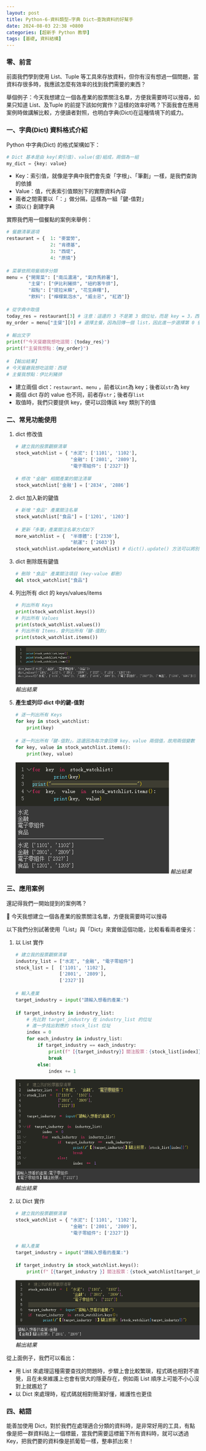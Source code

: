 ```yaml
---
layout: post
title: Python-6-資料類型—字典 Dict—查詢資料的好幫手
date: 2024-08-03 22:38 +0800
categories: [超新手 Python 教學]
tags: [基礎, 資料結構]
---
```

### 零、前言

前面我們學到使用 List、Tuple 等工具來存放資料，但你有沒有想過一個問題，當資料存很多時，我應該怎麼有效率的找到我們需要的東西？

舉個例子：今天我想建立一個各產業的股票關注名單，方便我需要時可以搜尋，如果只知道 List、及Tuple 的前提下該如何實作？這樣的效率好嗎？下面我會在應用案例時做講解比較，方便讀者對照，也明白字典(Dict)在這種情境下的威力。

### 一、字典(Dict) 資料格式介紹

Python 中字典(Dict) 的格式架構如下：

```python
# Dict 基本是由 key(索引值)、value(值)組成，兩個為一組
my_dict = {key: value}
```

- Key：索引值，就像是字典中我們會先查「字根」、「筆劃」一樣，是我們查詢的依據
- Value：值，代表索引值類別下的實際資料內容
- 兩者之間需要以「：」做分隔，這樣為一組「鍵-值對」
- 須以`{}` 創建字典

實際我們用一個餐點的案例來舉例：

```python
# 餐廳清單選項
restaurant = {  1: "麥當勞",
                2: "肯德基",
                3: "西堤",
                4: "原燒"}

# 菜單依照用餐順序分類
menu = {"開胃菜": ["南瓜濃湯", "氣炸馬鈴薯"],
        "主餐": ["伊比利豬排", "紐約客牛排"],
        "甜點": ["提拉米蘇", "花生麻糬"],
        "飲料": ["檸檬氣泡水", "威士忌", "紅酒"]}

# 從字典中取值
today_res = restaurant[3] # 注意：這邊的 3 不是第 3 個位址，而是 key = 3，西堤
my_order = menu["主餐"][0] # 選擇主餐，因為回傳一個 list，因此進一步選擇第 0 個位址的 "伊比利豬排"

# 輸出文字
print(f"今天餐廳我想吃這間：{today_res}")
print(f"主餐我想點：{my_order}")

# 【輸出結果】
# 今天餐廳我想吃這間：西堤
# 主餐我想點：伊比利豬排
```

- 建立兩個 dict：`restaurant`、`menu` ，前者以`int`為 key；後者以`str`為 key
- 兩個 dict 存的 value 也不同，前者存`str`；後者存`list`
- 取值時，我們只要提供 key，便可以回傳該 key 類別下的值

### 二、常見功能使用

1. dict 修改值
    
    ```python
    # 建立我的股票觀察清單
    stock_watchlist = { "水泥": ['1101', '1102'],
                        "金融": ['2801', '2809'],
                        "電子零組件": ['2327']}
    
    # 修改 "金融" 相關產業的關注清單
    stock_watchlist['金融'] = ['2834', '2886']
    ```
    
2. dict 加入新的鍵值
    
    ```python
    # 新增 "食品" 產業關注名單
    stock_watchlist["食品"] = ['1201', '1203']
    
    # 更新「多筆」產業關注名單方式如下
    more_watchlist = {  "半導體": ['2330'],
                        "航運": ['2603']}
    stock_watchlist.update(more_watchlist) # dict().update() 方法可以將別的 dict 加入
    ```
    
3. dict 刪除既有鍵值
    
    ```python
    # 刪除 "食品" 產業關注項目 (key-value 都刪)
    del stock_watchlist["食品"]
    ```
    
4. 列出所有 dict 的 keys/values/items
    
    ```python
    # 列出所有 Keys
    print(stock_watchlist.keys())
    # 列出所有 Values
    print(stock_watchlist.values())
    # 列出所有 Items，會列出所有「鍵-值對」
    print(stock_watchlist.items())
    ```
    
    ![輸出結果](/assets/img/post_img/Python-6-資料類型—字典%20Dict—查詢資料的好幫手%20c1d637386eb0430aaf10d8fcc3c81290/Untitled.png)
    _輸出結果_
    
5. **產生或列印 dict 中的鍵-值對**
    
    ```python
    # 逐一列出所有 Keys
    for key in stock_watchlist:
        print(key)
    
    # 逐一列出所有「鍵-值對」，這邊因為每次會回傳 key、value 兩個值，故用兩個變數
    for key, value in stock_watchlist.items():
        print(key, value)
    ```
    
    ![輸出結果](/assets/img/post_img/Python-6-資料類型—字典%20Dict—查詢資料的好幫手%20c1d637386eb0430aaf10d8fcc3c81290/Untitled%201.png)
    _輸出結果_
    

### 三、應用案例

還記得我們一開始提到的案例嗎？

<aside>
📌 今天我想建立一個各產業的股票關注名單，方便我需要時可以搜尋

</aside>

以下我們分別試著使用「List」與「Dict」來實做這個功能，比較看看兩者優劣：

1. 以 List 實作
    
    ```python
    # 建立我的股票觀察清單
    industry_list = ["水泥", "金融", "電子零組件"]
    stock_list = [  ['1101', '1102'],
                    ['2801', '2809'],
                    ['2327']]
    
    # 輸入產業
    target_industry = input("請輸入想看的產業:")
    
    if target_industry in industry_list:
        # 先比對 target_industry 在 industry_list 的位址
        # 進一步找出對應的 stock_list 位址
        index = 0
        for each_industry in industry_list:
            if target_industry == each_industry:
                print(f"【{target_industry}】關注股票：{stock_list[index]}")
                break
            else:
                index += 1
    ```
    
    ![輸出結果](/assets/img/post_img/Python-6-資料類型—字典%20Dict—查詢資料的好幫手%20c1d637386eb0430aaf10d8fcc3c81290/Untitled%202.png)
    _輸出結果_
    
2. 以 Dict 實作
    
    ```python
    # 建立我的股票觀察清單
    stock_watchlist = { "水泥": ['1101', '1102'],
                        "金融": ['2801', '2809'],
                        "電子零組件": ['2327']}
    
    # 輸入產業						
    target_industry = input("請輸入想看的產業:")
    
    if target_industry in stock_watchlist.keys():
        print(f"【{target_industry }】關注股票：{stock_watchlist[target_industry]}")
    ```
    
    ![輸出結果](/assets/img/post_img/Python-6-資料類型—字典%20Dict—查詢資料的好幫手%20c1d637386eb0430aaf10d8fcc3c81290/Untitled%203.png)
    _輸出結果_
    

從上面例子，我們可以看出：

- 用 List 來處理這種需要查找的問題時，步驟上會比較繁瑣，程式碼也相對不直覺，且在未來維護上也會有很大的隱憂存在，例如兩 List 順序上可能不小心沒對上就尷尬了
- 以 Dict 來處理時，程式碼就相對簡潔好懂，維護性也更佳

### 四、結語

能善加使用 Dict，對於我們在處理適合分類的資料時，是非常好用的工具，有點像是把一群資料貼上一個標籤，當我們需要這標籤下所有資料時，就可以透過 Key，把我們要的資料像是抓葡萄一樣，整串抓出來！